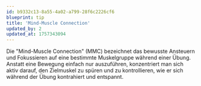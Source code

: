 ```yaml
---
id: b9332c13-8a55-4a02-a799-28f6c2226cf6
blueprint: tip
title: 'Mind-Muscle Connection'
updated_by: 2
updated_at: 1757343094
---
```

Die "Mind-Muscle Connection" (MMC) bezeichnet das bewusste Ansteuern und Fokussieren auf eine bestimmte Muskelgruppe während einer Übung. Anstatt eine Bewegung einfach nur auszuführen, konzentriert man sich aktiv darauf, den Zielmuskel zu spüren und zu kontrollieren, wie er sich während der Übung kontrahiert und entspannt.
